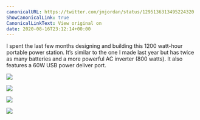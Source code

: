 ```yaml
---
canonicalURL: https://twitter.com/jmjordan/status/1295136313495224320
ShowCanonicalLink: true
CanonicalLinkText: View original on
date: 2020-08-16T23:12:14+00:00
---
```

I spent the last few months designing and building this 1200 watt-hour portable power station. It’s similar to the one I made last year but has twice as many batteries and a more powerful AC inverter (800 watts). It also features a 60W USB power deliver port.

![](/images/1295136313495224320-Efk_mexWkAIqSGq.jpg)

![](/images/1295136313495224320-Efk_musWsAA5WDb.jpg)

![](/images/1295136313495224320-Efk_m8ZX0AAu9wp.jpg)

![](/images/1295136313495224320-Efk_nKsXYAElUHT.jpg)